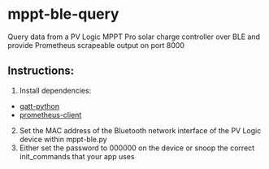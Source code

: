 # mppt-ble-query
Query data from a PV Logic MPPT Pro solar charge controller over BLE and provide Prometheus scrapeable output on port 8000

## Instructions:

1. Install dependencies:
* [gatt-python](https://github.com/getsenic/gatt-python)
* [prometheus-client](https://github.com/prometheus/client_python)

2. Set the MAC address of the Bluetooth network interface of the PV Logic device within mppt-ble.py
3. Either set the password to 000000 on the device or snoop the correct init_commands that your app uses
